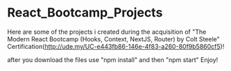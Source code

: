 # React_Bootcamp_Projects

Here are some of the projects i created during the acquisition of "The Modern React Bootcamp (Hooks, Context, NextJS, Router) by Colt Steele" Certification(http://ude.my/UC-e443fb86-146e-4f83-a260-80f9b5860cf5)! 

after you download the files  use "npm install" and then "npm start" Enjoy!


